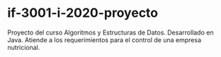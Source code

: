 # if-3001-i-2020-proyecto
Proyecto del curso Algoritmos y Estructuras de Datos. Desarrollado en Java. Atiende a los requerimientos para el control de una empresa nutricional. 
